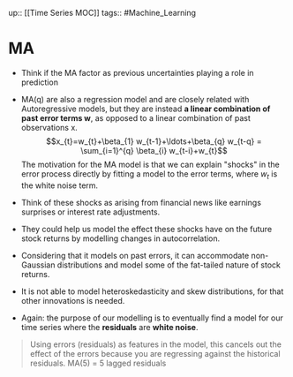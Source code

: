 up:: [[Time Series MOC]]
tags:: #Machine_Learning 
# MA
- Think if the MA factor as previous uncertainties playing a role in prediction
- MA(q) are also a regression model and are closely related with Autoregressive models, but they are instead **a linear combination of past error terms w**, as opposed to a linear combination of past observations x.
$$x_{t}=w_{t}+\beta_{1} w_{t-1}+\ldots+\beta_{q} w_{t-q} = \sum_{i=1}^{q} \beta_{i} w_{t-i}+w_{t}$$
The motivation for the MA model is that we can explain "shocks" in the error process directly by fitting a model to the error terms, where $w_t$ is the white noise term.

- Think of these shocks as arising from financial news like earnings surprises or interest rate adjustments.
- They could help us model the effect these shocks have on the future stock returns by modelling changes in autocorrelation.
- Considering that it models on past errors, it can accommodate non-Gaussian distributions and model some of the fat-tailed nature of stock returns.
- It is not able to model heteroskedasticity and skew distributions, for that other innovations is needed.
- Again: the purpose of our modelling is to eventually find a model for our time series where the **residuals** are **white noise**.


> Using errors (residuals) as features in the model, this cancels out the effect of the errors because you are regressing against the historical residuals. MA(5) = 5 lagged residuals